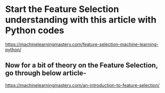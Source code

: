 # Start the Feature Selection understanding with this article with Python codes
https://machinelearningmastery.com/feature-selection-machine-learning-python/

## Now for a bit of theory on the Feature Selection, go through below article-
https://machinelearningmastery.com/an-introduction-to-feature-selection/


